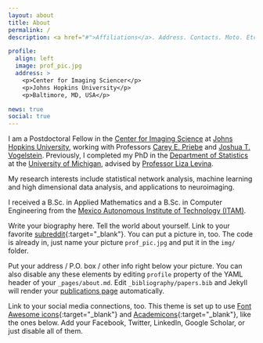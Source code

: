 ```yaml
---
layout: about
title: About
permalink: /
description: <a href="#">Affiliations</a>. Address. Contacts. Moto. Etc.

profile:
  align: left
  image: prof_pic.jpg
  address: >
    <p>Center for Imaging Sciencer</p>
    <p>Johns Hopkins University</p>
    <p>Baltimore, MD, USA</p>

news: true
social: true
---
```


I am a Postdoctoral Fellow in the [Center for Imaging Science](http://cis.jhu.edu/) at [Johns Hopkins University](www.jhu.edu), working with Professors [Carey E. Priebe](http://www.ams.jhu.edu/~priebe/) and [Joshua T. Vogelstein](https://jovo.me/). Previously, I completed my PhD in the [Department of Statistics](https://lsa.umich.edu/stats) at the [University of Michigan](https://umich.edu/), advised by [Professor Liza Levina](http://dept.stat.lsa.umich.edu/~elevina/).

My research interests include statistical network analysis, machine learning and high dimensional data analysis, and applications to neuroimaging.

I received a B.Sc. in Applied Mathematics and a B.Sc. in Computer Engineering from the [Mexico Autonomous Institute of Technology (ITAM)](www.itam.mx).



Write your biography here. Tell the world about yourself. Link to your favorite [subreddit](http://reddit.com){:target="\_blank"}. You can put a picture in, too. The code is already in, just name your picture `prof_pic.jpg` and put it in the `img/` folder.

Put your address / P.O. box / other info right below your picture. You can also disable any these elements by editing `profile` property of the YAML header of your `_pages/about.md`. Edit `_bibliography/papers.bib` and Jekyll will render your [publications page](/al-folio/publications/) automatically.

Link to your social media connections, too. This theme is set up to use [Font Awesome icons](http://fortawesome.github.io/Font-Awesome/){:target="\_blank"} and [Academicons](https://jpswalsh.github.io/academicons/){:target="\_blank"}, like the ones below. Add your Facebook, Twitter, LinkedIn, Google Scholar, or just disable all of them.
